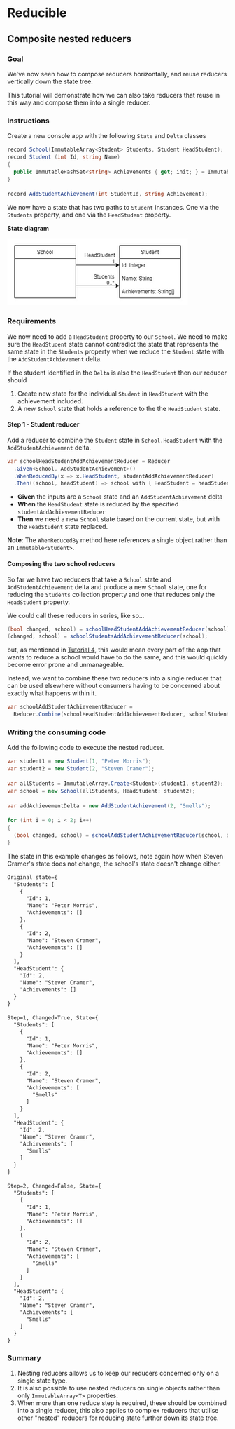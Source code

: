 ﻿# Reducible
## Composite nested reducers
### Goal
We've now seen how to compose reducers horizontally, and reuse reducers vertically
down the state tree.

This tutorial will demonstrate how we can also take reducers that reuse in this way
and compose them into a single reducer.


### Instructions

Create a new console app with the following `State` and `Delta` classes

```c#
record School(ImmutableArray<Student> Students, Student HeadStudent);
record Student (int Id, string Name)
{
  public ImmutableHashSet<string> Achievements { get; init; } = ImmutableHashSet.Create<string>(StringComparer.InvariantCultureIgnoreCase);
}

record AddStudentAchievement(int StudentId, string Achievement);
```

We now have a state that has two paths to `Student` instances. One via the `Students` property, and one via
the `HeadStudent` property.

**State diagram**

![](./../../../Images/5-tree-state.jpg)


### Requirements
We now need to add a `HeadStudent` property to our `School`. We need to make sure the
`HeadStudent` state cannot contradict the state that represents the same state in the `Students` property when
we reduce the `Student` state with the `AddStudentAchievement` delta.

If the student identified in the `Delta` is also the `HeadStudent` then our reducer should

1. Create new state for the individual `Student` in `HeadStudent` with the achievement included.
2. A new `School` state that holds a reference to the the `HeadStudent` state.


#### Step 1 - Student reducer

Add a reducer to combine the `Student` state in `School.HeadStudent` with the `AddStudentAchievement` delta.

```c#
var schoolHeadStudentAddAchievementReducer = Reducer
  .Given<School, AddStudentAchievement>()
  .WhenReducedBy(x => x.HeadStudent, studentAddAchievementReducer)
  .Then((school, headStudent) => school with { HeadStudent = headStudent });
```

* **Given** the inputs are a `School` state and an `AddStudentAchievement` delta
* **When** the `HeadStudent` state is reduced by the specified `studentAddAchievementReducer`
* **Then** we need a new `School` state based on the current state, but with the `HeadStudent` state replaced.

**Note**: The `WhenReducedBy` method here references a single object rather than an `Immutable<Student>`.

#### Composing the two school reducers

So far we have two reducers that take a `School` state and `AddStudentAchievement` delta and produce a new `School` state,
one for reducing the `Students` collection property and one that reduces only the `HeadStudent` property.

We could call these reducers in series, like so...

```c#
(bool changed, school) = schoolHeadStudentAddAchievementReducer(school);
(changed, school) = schoolStudentsAddAchievementReducer(school);

```

but, as mentioned in [Tutorial 4](./../04-NestedReducers/README.md), this would mean every part of the app that wants to reduce
a school would have to do the same, and this would quickly become error prone and unmanageable.

Instead, we want to combine these two reducers into a single reducer that can be used elsewhere without consumers having to
be concerned about exactly what happens within it.

```c#
var schoolAddStudentAchievementReducer =
  Reducer.Combine(schoolHeadStudentAddAchievementReducer, schoolStudentsAddAchievementReducer);
```


### Writing the consuming code

Add the following code to execute the nested reducer.

```c#
var student1 = new Student(1, "Peter Morris");
var student2 = new Student(2, "Steven Cramer");

var allStudents = ImmutableArray.Create<Student>(student1, student2);
var school = new School(allStudents, HeadStudent: student2);

var addAchievementDelta = new AddStudentAchievement(2, "Smells");

for (int i = 0; i < 2; i++)
{
  (bool changed, school) = schoolAddStudentAchievementReducer(school, addAchievementDelta);
}
```

The state in this example changes as follows, note again how when Steven Cramer's state does not change, the
school's state doesn't change either.

```
Original state={
  "Students": [
    {
      "Id": 1,
      "Name": "Peter Morris",
      "Achievements": []
    },
    {
      "Id": 2,
      "Name": "Steven Cramer",
      "Achievements": []
    }
  ],
  "HeadStudent": {
    "Id": 2,
    "Name": "Steven Cramer",
    "Achievements": []
  }
}

Step=1, Changed=True, State={
  "Students": [
    {
      "Id": 1,
      "Name": "Peter Morris",
      "Achievements": []
    },
    {
      "Id": 2,
      "Name": "Steven Cramer",
      "Achievements": [
        "Smells"
      ]
    }
  ],
  "HeadStudent": {
    "Id": 2,
    "Name": "Steven Cramer",
    "Achievements": [
      "Smells"
    ]
  }
}

Step=2, Changed=False, State={
  "Students": [
    {
      "Id": 1,
      "Name": "Peter Morris",
      "Achievements": []
    },
    {
      "Id": 2,
      "Name": "Steven Cramer",
      "Achievements": [
        "Smells"
      ]
    }
  ],
  "HeadStudent": {
    "Id": 2,
    "Name": "Steven Cramer",
    "Achievements": [
      "Smells"
    ]
  }
}
```

### Summary
1. Nesting reducers allows us to keep our reducers concerned only on a single state type.
2. It is also possible to use nested reducers on single objects rather than only `ImmutableArray<T>` properties. 
3. When more than one reduce step is required, these should be combined into a single reducer, this also applies to complex
   reducers that utilise other "nested" reducers for reducing state further down its state tree.